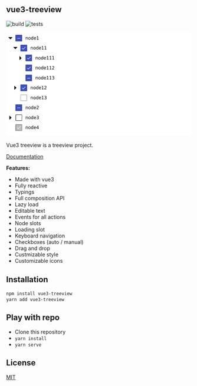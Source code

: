## vue3-treeview

![build](https://github.com/N00ts/vue3-treeview/actions/workflows/build.yml//badge.svg) ![tests](https://github.com/N00ts/vue3-treeview/actions/workflows/tests.yml//badge.svg)

![Screenshot](./public/screenshot.png)

Vue3 treeview is a treeview project.

[Documentation](https://n00ts.github.io/vue3-treeview)

__Features:__

- Made with vue3
- Fully reactive
- Typings
- Full composition API
- Lazy load
- Editable text
- Events for all actions
- Node slots
- Loading slot
- Keyboard navigation
- Checkboxes (auto / manual)
- Drag and drop
- Custmizable style
- Customizable icons

## Installation

```shell
npm install vue3-treeview
yarn add vue3-treeview
```

## Play with repo

* Clone this repository
* `yarn install`
* `yarn serve`

## License

[MIT](https://github.com/N00ts/vue3-treeview/blob/master/LICENSE)